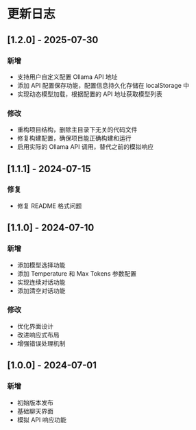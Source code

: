 # 更新日志

## [1.2.0] - 2025-07-30

### 新增
- 支持用户自定义配置 Ollama API 地址
- 添加 API 配置保存功能，配置信息持久化存储在 localStorage 中
- 实现动态模型加载，根据配置的 API 地址获取模型列表

### 修改
- 重构项目结构，删除主目录下无关的代码文件
- 修复构建配置，确保项目能正确构建和运行
- 启用实际的 Ollama API 调用，替代之前的模拟响应

## [1.1.1] - 2024-07-15

### 修复
- 修复 README 格式问题

## [1.1.0] - 2024-07-10

### 新增
- 添加模型选择功能
- 添加 Temperature 和 Max Tokens 参数配置
- 实现连续对话功能
- 添加清空对话功能

### 修改
- 优化界面设计
- 改进响应式布局
- 增强错误处理机制

## [1.0.0] - 2024-07-01

### 新增
- 初始版本发布
- 基础聊天界面
- 模拟 API 响应功能